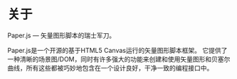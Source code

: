 # 关于

Paper.js — 矢量图形脚本的瑞士军刀。

Paper.js是一个开源的基于HTML5 Canvas运行的矢量图形脚本框架。 它提供了一种清晰的场景图/DOM，同时有许多强大的功能来创建和使用矢量图形和贝塞尔曲线，所有这些都被巧妙地包含在一个设计良好，干净一致的编程接口中。

